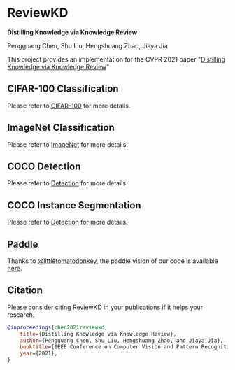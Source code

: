 # ReviewKD
**Distilling Knowledge via Knowledge Review**

Pengguang Chen, Shu Liu, Hengshuang Zhao, Jiaya Jia

This project provides an implementation for the CVPR 2021 paper "[Distilling Knowledge via Knowledge Review](https://arxiv.org/pdf/2104.09044.pdf)"

## CIFAR-100 Classification

Please refer to [CIFAR-100](https://github.com/Jia-Research-Lab/ReviewKD/tree/master/CIFAR-100) for more details.

## ImageNet Classification

Please refer to [ImageNet](https://github.com/Jia-Research-Lab/ReviewKD/tree/master/ImageNet) for more details.

## COCO Detection

Please refer to [Detection](https://github.com/dvlab-research/ReviewKD/tree/master/Detection) for more details.

## COCO Instance Segmentation

Please refer to [Detection](https://github.com/dvlab-research/ReviewKD/tree/master/Detection) for more details.

## Paddle

Thanks to [@littletomatodonkey](https://github.com/littletomatodonkey), the paddle vision of our code is available [here](https://github.com/dvlab-research/ReviewKD/tree/master/Paddle/Classification). 

## <a name="Citation"></a>Citation

Please consider citing ReviewKD in your publications if it helps your research.

```bib
@inproceedings{chen2021reviewkd,
    title={Distilling Knowledge via Knowledge Review},
    author={Pengguang Chen, Shu Liu, Hengshuang Zhao, and Jiaya Jia},
    booktitle={IEEE Conference on Computer Vision and Pattern Recognition (CVPR)},
    year={2021},
}
```
